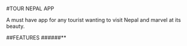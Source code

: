 #TOUR NEPAL APP 

A must have app for any tourist wanting to visit Nepal and marvel at its beauty.  



##FEATURES
######**
